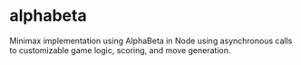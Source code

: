 # alphabeta
Minimax implementation using AlphaBeta in Node using asynchronous calls to customizable game logic, scoring, and move generation.
